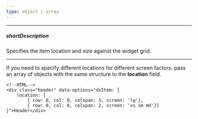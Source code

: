 ```yaml
---
type: object | array
---
```

---
##### shortDescription
Specifies the item location and size against the widget grid.

---
If you need to specify different locations for different screen factors, pass an array of objects with the same structure to the **location** field.

    <!--HTML-->
    <div class="header" data-options="dxItem: { 
        location: [
            { row: 0, col: 0, colspan: 3, screen: 'lg'},
            { row: 0, col: 0, colspan: 2, screen: 'xs sm md'}]
    }">Header</div>